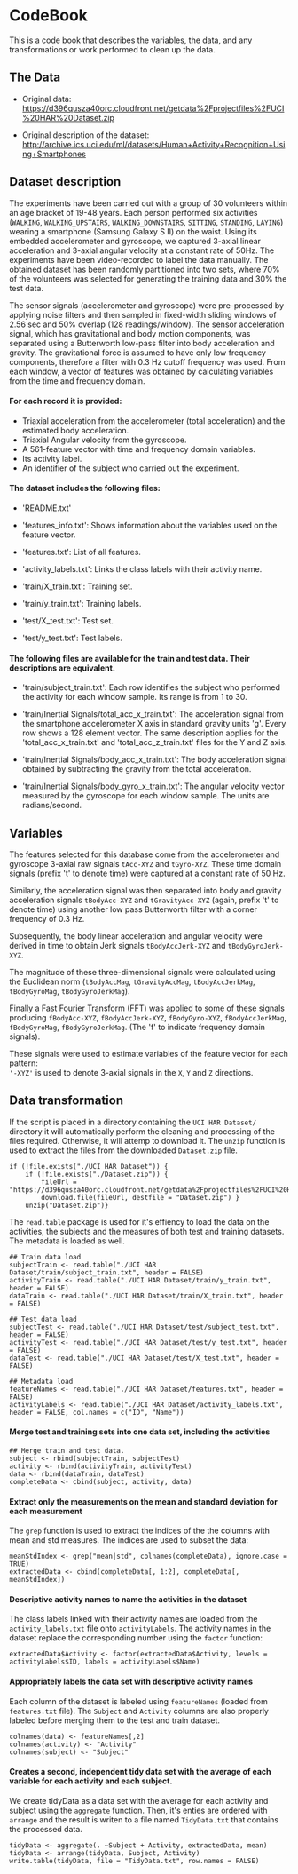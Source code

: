 # CodeBook

This is a code book that describes the variables, the data, and any transformations or work performed to clean up the data.

## The Data

* Original data: https://d396qusza40orc.cloudfront.net/getdata%2Fprojectfiles%2FUCI%20HAR%20Dataset.zip

* Original description of the dataset: http://archive.ics.uci.edu/ml/datasets/Human+Activity+Recognition+Using+Smartphones

## Dataset description

The experiments have been carried out with a group of 30 volunteers within an age bracket of 19-48 years. Each person performed six activities (`WALKING`, `WALKING_UPSTAIRS`, `WALKING_DOWNSTAIRS`, `SITTING`, `STANDING`, `LAYING`) wearing a smartphone (Samsung Galaxy S II) on the waist. Using its embedded accelerometer and gyroscope, we captured 3-axial linear acceleration and 3-axial angular velocity at a constant rate of 50Hz. The experiments have been video-recorded to label the data manually. The obtained dataset has been randomly partitioned into two sets, where 70% of the volunteers was selected for generating the training data and 30% the test data.

The sensor signals (accelerometer and gyroscope) were pre-processed by applying noise filters and then sampled in fixed-width sliding windows of 2.56 sec and 50% overlap (128 readings/window). The sensor acceleration signal, which has gravitational and body motion components, was separated using a Butterworth low-pass filter into body acceleration and gravity. The gravitational force is assumed to have only low frequency components, therefore a filter with 0.3 Hz cutoff frequency was used. From each window, a vector of features was obtained by calculating variables from the time and frequency domain.

#### For each record it is provided:

* Triaxial acceleration from the accelerometer (total acceleration) and the estimated body acceleration.
* Triaxial Angular velocity from the gyroscope. 
* A 561-feature vector with time and frequency domain variables. 
* Its activity label. 
* An identifier of the subject who carried out the experiment.

#### The dataset includes the following files:

* 'README.txt'

* 'features_info.txt': Shows information about the variables used on the feature vector.

* 'features.txt': List of all features.

* 'activity_labels.txt': Links the class labels with their activity name.

* 'train/X_train.txt': Training set.

* 'train/y_train.txt': Training labels.

* 'test/X_test.txt': Test set.

* 'test/y_test.txt': Test labels.

#### The following files are available for the train and test data. Their descriptions are equivalent.

* 'train/subject_train.txt': Each row identifies the subject who performed the activity for each window sample. Its range is from 1 to 30.

* 'train/Inertial Signals/total_acc_x_train.txt': The acceleration signal from the smartphone accelerometer X axis in standard gravity units 'g'. Every row shows a 128 element vector. The same description applies for the 'total_acc_x_train.txt' and 'total_acc_z_train.txt' files for the Y and Z axis.

* 'train/Inertial Signals/body_acc_x_train.txt': The body acceleration signal obtained by subtracting the gravity from the total acceleration.

* 'train/Inertial Signals/body_gyro_x_train.txt': The angular velocity vector measured by the gyroscope for each window sample. The units are radians/second.

## Variables

The features selected for this database come from the accelerometer and gyroscope 3-axial raw signals `tAcc-XYZ` and `tGyro-XYZ`. These time domain signals (prefix 't' to denote time) were captured at a constant rate of 50 Hz.

Similarly, the acceleration signal was then separated into body and gravity acceleration signals `tBodyAcc-XYZ` and `tGravityAcc-XYZ` (again, prefix 't' to denote time) using another low pass Butterworth filter with a corner frequency of 0.3 Hz. 

Subsequently, the body linear acceleration and angular velocity were derived in time to obtain Jerk signals `tBodyAccJerk-XYZ` and `tBodyGyroJerk-XYZ`.

The magnitude of these three-dimensional signals were calculated using the Euclidean norm (`tBodyAccMag`, `tGravityAccMag`, `tBodyAccJerkMag`, `tBodyGyroMag`, `tBodyGyroJerkMag`). 

Finally a Fast Fourier Transform (FFT) was applied to some of these signals producing `fBodyAcc-XYZ`, `fBodyAccJerk-XYZ`, `fBodyGyro-XYZ`, `fBodyAccJerkMag`, `fBodyGyroMag`, `fBodyGyroJerkMag`. (The 'f' to indicate frequency domain signals). 

These signals were used to estimate variables of the feature vector for each pattern:  
`'-XYZ'` is used to denote 3-axial signals in the `X`, `Y` and `Z` directions.



## Data transformation

If the script is placed in a directory containing the `UCI HAR Dataset/` directory it will automatically perform the cleaning and processing of the files required. Otherwise, it will attemp to download it. The `unzip` function is used to extract the files from the downloaded `Dataset.zip` file.

```
if (!file.exists("./UCI HAR Dataset")) {
    if (!file.exists("./Dataset.zip")) {
        fileUrl = "https://d396qusza40orc.cloudfront.net/getdata%2Fprojectfiles%2FUCI%20HAR%20Dataset.zip"
        download.file(fileUrl, destfile = "Dataset.zip") }
    unzip("Dataset.zip")}
```

The `read.table` package is used for it's effiency to load the data on the activities, the subjects and the measures of both test and training datasets. The metadata is loaded as well.

```
## Train data load
subjectTrain <- read.table("./UCI HAR Dataset/train/subject_train.txt", header = FALSE)
activityTrain <- read.table("./UCI HAR Dataset/train/y_train.txt", header = FALSE)
dataTrain <- read.table("./UCI HAR Dataset/train/X_train.txt", header = FALSE)

## Test data load
subjectTest <- read.table("./UCI HAR Dataset/test/subject_test.txt", header = FALSE)
activityTest <- read.table("./UCI HAR Dataset/test/y_test.txt", header = FALSE)
dataTest <- read.table("./UCI HAR Dataset/test/X_test.txt", header = FALSE)

## Metadata load
featureNames <- read.table("./UCI HAR Dataset/features.txt", header = FALSE)
activityLabels <- read.table("./UCI HAR Dataset/activity_labels.txt", header = FALSE, col.names = c("ID", "Name"))
```

#### Merge test and training sets into one data set, including the activities

```
## Merge train and test data.
subject <- rbind(subjectTrain, subjectTest)
activity <- rbind(activityTrain, activityTest)
data <- rbind(dataTrain, dataTest)
completeData <- cbind(subject, activity, data)
```

#### Extract only the measurements on the mean and standard deviation for each measurement

The `grep` function is used to extract the indices of the the columns with mean and std measures. The indices are used to subset the data:

```
meanStdIndex <- grep("mean|std", colnames(completeData), ignore.case = TRUE)
extractedData <- cbind(completeData[, 1:2], completeData[, meanStdIndex])
```

#### Descriptive activity names to name the activities in the dataset

The class labels linked with their activity names are loaded from the `activity_labels.txt` file onto `activityLabels`. The activity names in the dataset replace the corresponding number using the `factor` function:

```
extractedData$Activity <- factor(extractedData$Activity, levels = activityLabels$ID, labels = activityLabels$Name)
```

#### Appropriately labels the data set with descriptive activity names

Each column of the dataset is labeled using `featureNames` (loaded from `features.txt` file). The `Subject` and `Activity` columns are also properly labeled before merging them to the test and train dataset.

```
colnames(data) <- featureNames[,2]
colnames(activity) <- "Activity"
colnames(subject) <- "Subject"
```

#### Creates a second, independent tidy data set with the average of each variable for each activity and each subject.

We create tidyData as a data set with the average for each activity and subject using the `aggregate` function. Then, it's enties are ordered with `arrange` and the result is writen to a file named `TidyData.txt` that contains the processed data.

```
tidyData <- aggregate(. ~Subject + Activity, extractedData, mean)
tidyData <- arrange(tidyData, Subject, Activity)
write.table(tidyData, file = "TidyData.txt", row.names = FALSE)
```